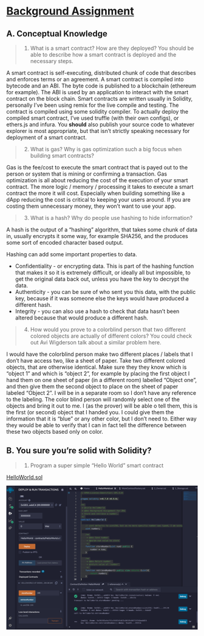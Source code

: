 # [Background Assignment](https://harmonyone.notion.site/Background-Assignment-a0d3855f9b9d4728a58b481c30ecfd3f)

## A. Conceptual Knowledge

> 1. What is a smart contract? How are they deployed? You should be able to describe how a smart contract is deployed and the necessary steps.

A smart contract is self-executing, distributed chunk of code that describes and enforces terms or an agreement. A smart contract is compiled into bytecode and an ABI. The byte code is published to a blockchain (ethereum for example). The ABI is used by an application to interact with the smart contract on the block chain. Smart contracts are written usually in Solidity, personally I’ve been using remix for the live compile and testing.
The contract is compiled using some solidity compiler. To actually deploy the compiled smart contract, I’ve used truffle (with their own configs), or ethers.js and infura. You **should** also publish your source code to whatever explorer is most appropriate, but that isn’t strictly speaking necessary for deployment of a smart contract.

> 2. What is gas? Why is gas optimization such a big focus when building smart contracts?

Gas is the fee/cost to execute the smart contract that is payed out to the person or system that is mining or confirming a transaction. Gas optimization is all about reducing the cost of the execution of your smart contract. The more logic / memory / processing it takes to execute a smart contract the more it will cost. Especially when building something like a dApp reducing the cost is critical to keeping your users around. If you are costing them unnecessary money, they won’t want to use your app.

> 3.  What is a hash? Why do people use hashing to hide information?

A hash is the output of a “hashing” algorithm, that takes some chunk of data in, usually encrypts it some way, for example SHA256, and the produces some sort of encoded character based output.

Hashing can add some important properties to data.

- Confidentiality - or encrypting data. This is part of the hashing function that makes it so it is extremely difficult, or ideally all but impossible, to get the original data back out, unless you have the key to decrypt the data.
- Authenticity - you can be sure of who sent you this data, with the public key, because if it was someone else the keys would have produced a different hash.
- Integrity - you can also use a hash to check that data hasn’t been altered because that would produce a different hash.

> 4. How would you prove to a colorblind person that two different colored objects are actually of different colors? You could check out Avi Wigderson talk about a similar problem here.

I would have the colorblind person make two different places / labels that I don’t have access two, like a sheet of paper. Take two different colored objects, that are otherwise identical. Make sure they they know which is “object 1” and which is “object 2”, for example by placing the first object I hand them on one sheet of paper (in a different room) labelled “Object one”, and then give them the second object to place on the sheet of paper labeled “Object 2”. I will be in a separate room so I don’t have any reference to the labeling. The color blind person will randomly select one of the objects and bring it out to me. I (as the prover) will be able o tell them, this is the first (or second) object that I handed you. I could give them the information that it is “blue” or any other color, but I don’t need to. Either way they would be able to verify that I can in fact tell the difference between these two objects based only on color.

## B. You sure you’re solid with Solidity?

> 1. Program a super simple “Hello World” smart contract

[HelloWorld.sol](HelloWorld.sol)

![Hello World Remix Screenshot](HelloWorld_Remix.png)
